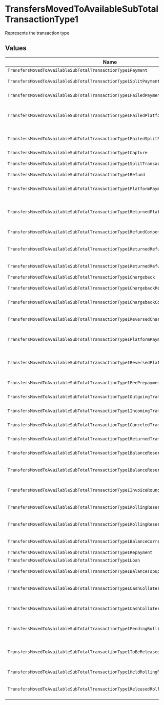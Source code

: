 # TransfersMovedToAvailableSubTotalTransactionType1

Represents the transaction type


## Values

| Name                                                                                 | Value                                                                                |
| ------------------------------------------------------------------------------------ | ------------------------------------------------------------------------------------ |
| `TransfersMovedToAvailableSubTotalTransactionType1Payment`                           | payment                                                                              |
| `TransfersMovedToAvailableSubTotalTransactionType1SplitPayment`                      | split-payment                                                                        |
| `TransfersMovedToAvailableSubTotalTransactionType1FailedPayment`                     | failed-payment                                                                       |
| `TransfersMovedToAvailableSubTotalTransactionType1FailedPlatformSplitPayment`        | failed-platform-split-payment                                                        |
| `TransfersMovedToAvailableSubTotalTransactionType1FailedSplitPaymentCompensation`    | failed-split-payment-compensation                                                    |
| `TransfersMovedToAvailableSubTotalTransactionType1Capture`                           | capture                                                                              |
| `TransfersMovedToAvailableSubTotalTransactionType1SplitTransaction`                  | split-transaction                                                                    |
| `TransfersMovedToAvailableSubTotalTransactionType1Refund`                            | refund                                                                               |
| `TransfersMovedToAvailableSubTotalTransactionType1PlatformPaymentRefund`             | platform-payment-refund                                                              |
| `TransfersMovedToAvailableSubTotalTransactionType1ReturnedPlatformPaymentRefund`     | returned-platform-payment-refund                                                     |
| `TransfersMovedToAvailableSubTotalTransactionType1RefundCompensation`                | refund-compensation                                                                  |
| `TransfersMovedToAvailableSubTotalTransactionType1ReturnedRefundCompensation`        | returned-refund-compensation                                                         |
| `TransfersMovedToAvailableSubTotalTransactionType1ReturnedRefund`                    | returned-refund                                                                      |
| `TransfersMovedToAvailableSubTotalTransactionType1Chargeback`                        | chargeback                                                                           |
| `TransfersMovedToAvailableSubTotalTransactionType1ChargebackReversal`                | chargeback-reversal                                                                  |
| `TransfersMovedToAvailableSubTotalTransactionType1ChargebackCompensation`            | chargeback-compensation                                                              |
| `TransfersMovedToAvailableSubTotalTransactionType1ReversedChargebackCompensation`    | reversed-chargeback-compensation                                                     |
| `TransfersMovedToAvailableSubTotalTransactionType1PlatformPaymentChargeback`         | platform-payment-chargeback                                                          |
| `TransfersMovedToAvailableSubTotalTransactionType1ReversedPlatformPaymentChargeback` | reversed-platform-payment-chargeback                                                 |
| `TransfersMovedToAvailableSubTotalTransactionType1FeePrepayment`                     | fee-prepayment                                                                       |
| `TransfersMovedToAvailableSubTotalTransactionType1OutgoingTransfer`                  | outgoing-transfer                                                                    |
| `TransfersMovedToAvailableSubTotalTransactionType1IncomingTransfer`                  | incoming-transfer                                                                    |
| `TransfersMovedToAvailableSubTotalTransactionType1CanceledTransfer`                  | canceled-transfer                                                                    |
| `TransfersMovedToAvailableSubTotalTransactionType1ReturnedTransfer`                  | returned-transfer                                                                    |
| `TransfersMovedToAvailableSubTotalTransactionType1BalanceReserve`                    | balance-reserve                                                                      |
| `TransfersMovedToAvailableSubTotalTransactionType1BalanceReserveReturn`              | balance-reserve-return                                                               |
| `TransfersMovedToAvailableSubTotalTransactionType1InvoiceRoundingCompensation`       | invoice-rounding-compensation                                                        |
| `TransfersMovedToAvailableSubTotalTransactionType1RollingReserveHold`                | rolling-reserve-hold                                                                 |
| `TransfersMovedToAvailableSubTotalTransactionType1RollingReserveRelease`             | rolling-reserve-release                                                              |
| `TransfersMovedToAvailableSubTotalTransactionType1BalanceCorrection`                 | balance-correction                                                                   |
| `TransfersMovedToAvailableSubTotalTransactionType1Repayment`                         | repayment                                                                            |
| `TransfersMovedToAvailableSubTotalTransactionType1Loan`                              | loan                                                                                 |
| `TransfersMovedToAvailableSubTotalTransactionType1BalanceTopup`                      | balance-topup                                                                        |
| `TransfersMovedToAvailableSubTotalTransactionType1CashCollateralIssuance`            | cash-collateral-issuance';                                                           |
| `TransfersMovedToAvailableSubTotalTransactionType1CashCollateralRelease`             | cash-collateral-release                                                              |
| `TransfersMovedToAvailableSubTotalTransactionType1PendingRollingReserve`             | pending-rolling-reserve                                                              |
| `TransfersMovedToAvailableSubTotalTransactionType1ToBeReleasedRollingReserve`        | to-be-released-rolling-reserve                                                       |
| `TransfersMovedToAvailableSubTotalTransactionType1HeldRollingReserve`                | held-rolling-reserve                                                                 |
| `TransfersMovedToAvailableSubTotalTransactionType1ReleasedRollingReserve`            | released-rolling-reserve                                                             |